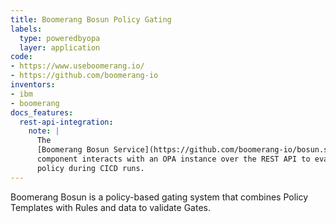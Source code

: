 ```yaml
---
title: Boomerang Bosun Policy Gating
labels:
  type: poweredbyopa
  layer: application
code:
- https://www.useboomerang.io/
- https://github.com/boomerang-io
inventors:
- ibm
- boomerang
docs_features:
  rest-api-integration:
    note: |
      The
      [Boomerang Bosun Service](https://github.com/boomerang-io/bosun.service.policy)
      component interacts with an OPA instance over the REST API to evaluate
      policy during CICD runs.
---
```

Boomerang Bosun is a policy-based gating system that combines Policy Templates with Rules and data to validate Gates.
